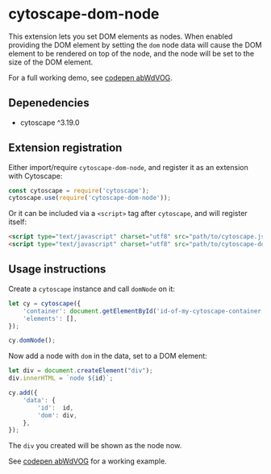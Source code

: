 # cytoscape-dom-node

This extension lets you set DOM elements as nodes. When enabled providing the
DOM element by setting the `dom` node data will cause the DOM element to be
rendered on top of the node, and the node will be set to the size of the DOM
element.

For a full working demo, see [codepen abWdVOG](https://codepen.io/mwri/pen/abWdVOG).

## Depenedencies

* cytoscape ^3.19.0

## Extension registration

Either import/require `cytoscape-dom-node`, and register it as an extension with Cytoscape:

```js
const cytoscape = require('cytoscape');
cytoscape.use(require('cytoscape-dom-node'));
```

Or it can be included via a `<script>` tag after `cytoscape`, and will register itself:

```html
<script type="text/javascript" charset="utf8" src="path/to/cytoscape.js"></script>
<script type="text/javascript" charset="utf8" src="path/to/cytoscape-dom-node.js"></script>
```

## Usage instructions

Create a `cytoscape` instance and call `domNode` on it:

```js
let cy = cytoscape({
    'container': document.getElementById('id-of-my-cytoscape-container'),
    'elements': [],
});

cy.domNode();
```

Now add a node with `dom` in the data, set to a DOM element:

```js
let div = document.createElement("div");
div.innerHTML = `node ${id}`;

cy.add({
    'data': {
        'id':  id,
        'dom': div,
    },
});
```

The `div` you created will be shown as the node now.

See [codepen abWdVOG](https://codepen.io/mwri/pen/abWdVOG) for a working
example.
